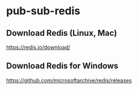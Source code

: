# pub-sub-redis

## Download Redis (Linux, Mac)
https://redis.io/download/

## Download Redis for Windows
https://github.com/microsoftarchive/redis/releases
